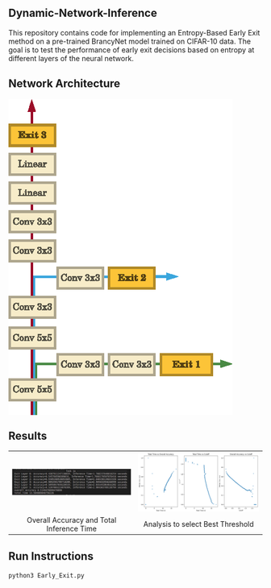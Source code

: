 ## Dynamic-Network-Inference
This repository contains code for implementing an Entropy-Based Early Exit method on a pre-trained BrancyNet model trained on CIFAR-10 data. The goal is to test the performance of early exit decisions based on entropy at different layers of the neural network.

## Network Architecture 
<img src="./Images/network.png" align = "center">

## Results

<table>
  <tr>
      <td align = "center"> <img src="./Images/1a.png"> </td>
      <td align = "center"> <img src="./Images/1b.png"> </td>
  </tr>
  <tr>
      <td align = "center"> Overall Accuracy and Total Inference Time </td>
      <td align = "center"> Analysis to select Best Threshold </td>
  </tr>
</table>

## Run Instructions
```
python3 Early_Exit.py
```
